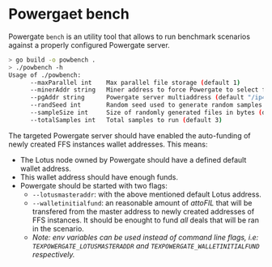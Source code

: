 # Powergaet bench

Powergate `bench` is an utility tool that allows to run benchmark scenarios against a properly configured Powergate server.

```bash
> go build -o powbench .
> ./powbench -h
Usage of ./powbench:
      --maxParallel int    Max parallel file storage (default 1)
      --minerAddr string   Miner address to force Powergate to select for making deals (default "t01000")
      --pgAddr string      Powergate server multiaddress (default "/ip4/127.0.0.1/tcp/5002")
      --randSeed int       Random seed used to generate random samples data (default 42)
      --sampleSize int     Size of randomly generated files in bytes (default 1024)
      --totalSamples int   Total samples to run (default 3)
```

The targeted Powergate server should have enabled the auto-funding of newly created FFS instances wallet addresses.
This means:
- The Lotus node owned by Powergate should have a defined default wallet address.
- This wallet address should have enough funds.
- Powergate should be started with two flags:
  - `--lotusmasteraddr`: with the above mentioned default Lotus address.
  - `--walletinitialfund`: an reasonable amount of _attoFIL_ that will be transfered from the master address to newly created addresses of FFS instances. It should be enought to fund _all_ deals that will be ran in the scenario.
  - _Note: env variables can be used instead of command line flags, i.e: `TEXPOWERGATE_LOTUSMASTERADDR` and `TEXPOWERGATE_WALLETINITIALFUND` respectively._


